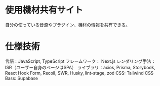 # 使用機材共有サイト
自分の使っている音源やプラグイン、機材の情報を共有できる。

# 仕様技術
言語：JavaScript, TypeScript
フレームワーク： Next.js
レンダリング手法：ISR（ユーザー自身のページはSPA）
ライブラリ：axios, Prisma, Storybook, React Hook Form, Recoil, SWR, Husky, lint-stage, zod
CSS: Tailwind CSS
Bass: Supabase
